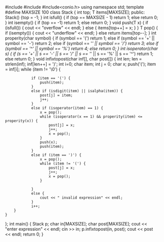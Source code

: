 #include <iostream>
#include<string>
#include<conio.h>
using namespace std;
template<class T>
#define MAXSIZE 100
class Stack {
	int top;
	T items[MAXSIZE];
public:
	Stack() {top = -1; }
	int isfull() {
		if (top == MAXSIZE - 1)
			return 1;
		else
			return 0;
	}
	int isempty() {
		if (top == -1)
			return 1;
		else
			return 0;
	}
	void push(T x) {
		if (isfull()) {
			cout << "overflow" << endl;
		}
		else {
			items[top++] = x;
		}
	}
	T pop() {
			if (isempty()) {
			cout << "underflow" << endl;
		}
		else
			return items[top--];
	}
	int properity(char symbol) {
		if (symbol == '(')
			return 1;
		else if (symbol == '+' || symbol == '-')
			return 2;
		else if (symbol == '*' || symbol == '/')
			return 3;
		else if (symbol == '^' || symbol == '%')
			return 4;
		else 
			return 0;
	}
	int isoperator(char s) {
		if (s == '+' || s == '-' || s == '/' || s == '*' || s == '%' || s == '^')
			return 1;
		else
			return 0;
	}
	void infixtopost(char inf[], char post[]) {
		int len;
		len = strlen(inf);
		inf[len++] = ')';
		int i=0;
		char item;
		int j = 0;
		char x;
		push('(');
		item = inf[i];
		while (item != '\0') {
			
				if (item == '(') {
					push(item);
				}
				else if (isdigit(item) || isalpha(item)) {
					post[j] = item;
					j++;
				}
				else if (isoperator(item) == 1) {
					x = pop();
					while (isoperator(x == 1) && properity(item) <= properity(x)) {
						post[j] = x;
						j++;
						x = pop();
					}
					push(x);
					push(item);
				}
				else if (item == ')') {
					x = pop();
					while (item != '(') {
						post[j] = x;
						j++;
						x = pop();
					}

				}
				else {
					cout << " invalid expression" << endl;
				}
				i++;
		}
	}

};
int main() {
	Stack <char> p;
	char in[MAXSIZE];
	char post[MAXSIZE];
	cout << "enter expression" << endl;
	cin >> in;
	p.infixtopost(in, post);
	cout << post << endl;
	return 0;
}
